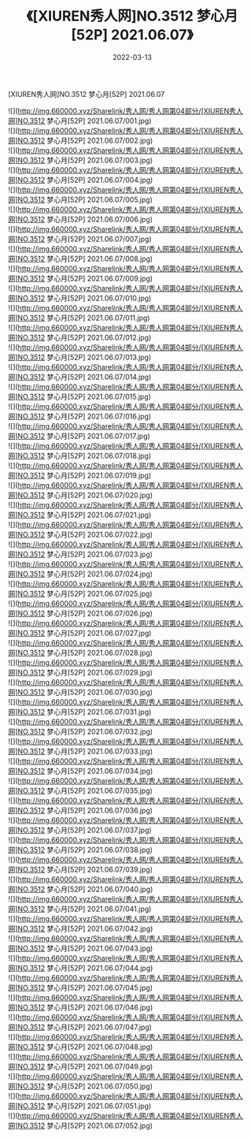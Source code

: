 ﻿---
layout: post
title:  《[XIUREN秀人网]NO.3512 梦心月[52P] 2021.06.07》
date:   2022-03-13
img: http://img.660000.xyz/Sharelink/秀人网/秀人网第04部分/[XIUREN秀人网]NO.3512 梦心月[52P] 2021.06.07/000.jpg
categories: [美女, 清纯, 唯美]
---

[XIUREN秀人网]NO.3512 梦心月[52P] 2021.06.07

 ![](http://img.660000.xyz/Sharelink/秀人网/秀人网第04部分/[XIUREN秀人网]NO.3512 梦心月[52P] 2021.06.07/001.jpg) <br>![](http://img.660000.xyz/Sharelink/秀人网/秀人网第04部分/[XIUREN秀人网]NO.3512 梦心月[52P] 2021.06.07/002.jpg) <br>![](http://img.660000.xyz/Sharelink/秀人网/秀人网第04部分/[XIUREN秀人网]NO.3512 梦心月[52P] 2021.06.07/003.jpg) <br>![](http://img.660000.xyz/Sharelink/秀人网/秀人网第04部分/[XIUREN秀人网]NO.3512 梦心月[52P] 2021.06.07/004.jpg) <br>![](http://img.660000.xyz/Sharelink/秀人网/秀人网第04部分/[XIUREN秀人网]NO.3512 梦心月[52P] 2021.06.07/005.jpg) <br>![](http://img.660000.xyz/Sharelink/秀人网/秀人网第04部分/[XIUREN秀人网]NO.3512 梦心月[52P] 2021.06.07/006.jpg) <br>![](http://img.660000.xyz/Sharelink/秀人网/秀人网第04部分/[XIUREN秀人网]NO.3512 梦心月[52P] 2021.06.07/007.jpg) <br>![](http://img.660000.xyz/Sharelink/秀人网/秀人网第04部分/[XIUREN秀人网]NO.3512 梦心月[52P] 2021.06.07/008.jpg) <br>![](http://img.660000.xyz/Sharelink/秀人网/秀人网第04部分/[XIUREN秀人网]NO.3512 梦心月[52P] 2021.06.07/009.jpg) <br>![](http://img.660000.xyz/Sharelink/秀人网/秀人网第04部分/[XIUREN秀人网]NO.3512 梦心月[52P] 2021.06.07/010.jpg) <br>![](http://img.660000.xyz/Sharelink/秀人网/秀人网第04部分/[XIUREN秀人网]NO.3512 梦心月[52P] 2021.06.07/011.jpg) <br>![](http://img.660000.xyz/Sharelink/秀人网/秀人网第04部分/[XIUREN秀人网]NO.3512 梦心月[52P] 2021.06.07/012.jpg) <br>![](http://img.660000.xyz/Sharelink/秀人网/秀人网第04部分/[XIUREN秀人网]NO.3512 梦心月[52P] 2021.06.07/013.jpg) <br>![](http://img.660000.xyz/Sharelink/秀人网/秀人网第04部分/[XIUREN秀人网]NO.3512 梦心月[52P] 2021.06.07/014.jpg) <br>![](http://img.660000.xyz/Sharelink/秀人网/秀人网第04部分/[XIUREN秀人网]NO.3512 梦心月[52P] 2021.06.07/015.jpg) <br>![](http://img.660000.xyz/Sharelink/秀人网/秀人网第04部分/[XIUREN秀人网]NO.3512 梦心月[52P] 2021.06.07/016.jpg) <br>![](http://img.660000.xyz/Sharelink/秀人网/秀人网第04部分/[XIUREN秀人网]NO.3512 梦心月[52P] 2021.06.07/017.jpg) <br>![](http://img.660000.xyz/Sharelink/秀人网/秀人网第04部分/[XIUREN秀人网]NO.3512 梦心月[52P] 2021.06.07/018.jpg) <br>![](http://img.660000.xyz/Sharelink/秀人网/秀人网第04部分/[XIUREN秀人网]NO.3512 梦心月[52P] 2021.06.07/019.jpg) <br>![](http://img.660000.xyz/Sharelink/秀人网/秀人网第04部分/[XIUREN秀人网]NO.3512 梦心月[52P] 2021.06.07/020.jpg) <br>![](http://img.660000.xyz/Sharelink/秀人网/秀人网第04部分/[XIUREN秀人网]NO.3512 梦心月[52P] 2021.06.07/021.jpg) <br>![](http://img.660000.xyz/Sharelink/秀人网/秀人网第04部分/[XIUREN秀人网]NO.3512 梦心月[52P] 2021.06.07/022.jpg) <br>![](http://img.660000.xyz/Sharelink/秀人网/秀人网第04部分/[XIUREN秀人网]NO.3512 梦心月[52P] 2021.06.07/023.jpg) <br>![](http://img.660000.xyz/Sharelink/秀人网/秀人网第04部分/[XIUREN秀人网]NO.3512 梦心月[52P] 2021.06.07/024.jpg) <br>![](http://img.660000.xyz/Sharelink/秀人网/秀人网第04部分/[XIUREN秀人网]NO.3512 梦心月[52P] 2021.06.07/025.jpg) <br>![](http://img.660000.xyz/Sharelink/秀人网/秀人网第04部分/[XIUREN秀人网]NO.3512 梦心月[52P] 2021.06.07/026.jpg) <br>![](http://img.660000.xyz/Sharelink/秀人网/秀人网第04部分/[XIUREN秀人网]NO.3512 梦心月[52P] 2021.06.07/027.jpg) <br>![](http://img.660000.xyz/Sharelink/秀人网/秀人网第04部分/[XIUREN秀人网]NO.3512 梦心月[52P] 2021.06.07/028.jpg) <br>![](http://img.660000.xyz/Sharelink/秀人网/秀人网第04部分/[XIUREN秀人网]NO.3512 梦心月[52P] 2021.06.07/029.jpg) <br>![](http://img.660000.xyz/Sharelink/秀人网/秀人网第04部分/[XIUREN秀人网]NO.3512 梦心月[52P] 2021.06.07/030.jpg) <br>![](http://img.660000.xyz/Sharelink/秀人网/秀人网第04部分/[XIUREN秀人网]NO.3512 梦心月[52P] 2021.06.07/031.jpg) <br>![](http://img.660000.xyz/Sharelink/秀人网/秀人网第04部分/[XIUREN秀人网]NO.3512 梦心月[52P] 2021.06.07/032.jpg) <br>![](http://img.660000.xyz/Sharelink/秀人网/秀人网第04部分/[XIUREN秀人网]NO.3512 梦心月[52P] 2021.06.07/033.jpg) <br>![](http://img.660000.xyz/Sharelink/秀人网/秀人网第04部分/[XIUREN秀人网]NO.3512 梦心月[52P] 2021.06.07/034.jpg) <br>![](http://img.660000.xyz/Sharelink/秀人网/秀人网第04部分/[XIUREN秀人网]NO.3512 梦心月[52P] 2021.06.07/035.jpg) <br>![](http://img.660000.xyz/Sharelink/秀人网/秀人网第04部分/[XIUREN秀人网]NO.3512 梦心月[52P] 2021.06.07/036.jpg) <br>![](http://img.660000.xyz/Sharelink/秀人网/秀人网第04部分/[XIUREN秀人网]NO.3512 梦心月[52P] 2021.06.07/037.jpg) <br>![](http://img.660000.xyz/Sharelink/秀人网/秀人网第04部分/[XIUREN秀人网]NO.3512 梦心月[52P] 2021.06.07/038.jpg) <br>![](http://img.660000.xyz/Sharelink/秀人网/秀人网第04部分/[XIUREN秀人网]NO.3512 梦心月[52P] 2021.06.07/039.jpg) <br>![](http://img.660000.xyz/Sharelink/秀人网/秀人网第04部分/[XIUREN秀人网]NO.3512 梦心月[52P] 2021.06.07/040.jpg) <br>![](http://img.660000.xyz/Sharelink/秀人网/秀人网第04部分/[XIUREN秀人网]NO.3512 梦心月[52P] 2021.06.07/041.jpg) <br>![](http://img.660000.xyz/Sharelink/秀人网/秀人网第04部分/[XIUREN秀人网]NO.3512 梦心月[52P] 2021.06.07/042.jpg) <br>![](http://img.660000.xyz/Sharelink/秀人网/秀人网第04部分/[XIUREN秀人网]NO.3512 梦心月[52P] 2021.06.07/043.jpg) <br>![](http://img.660000.xyz/Sharelink/秀人网/秀人网第04部分/[XIUREN秀人网]NO.3512 梦心月[52P] 2021.06.07/044.jpg) <br>![](http://img.660000.xyz/Sharelink/秀人网/秀人网第04部分/[XIUREN秀人网]NO.3512 梦心月[52P] 2021.06.07/045.jpg) <br>![](http://img.660000.xyz/Sharelink/秀人网/秀人网第04部分/[XIUREN秀人网]NO.3512 梦心月[52P] 2021.06.07/046.jpg) <br>![](http://img.660000.xyz/Sharelink/秀人网/秀人网第04部分/[XIUREN秀人网]NO.3512 梦心月[52P] 2021.06.07/047.jpg) <br>![](http://img.660000.xyz/Sharelink/秀人网/秀人网第04部分/[XIUREN秀人网]NO.3512 梦心月[52P] 2021.06.07/048.jpg) <br>![](http://img.660000.xyz/Sharelink/秀人网/秀人网第04部分/[XIUREN秀人网]NO.3512 梦心月[52P] 2021.06.07/049.jpg) <br>![](http://img.660000.xyz/Sharelink/秀人网/秀人网第04部分/[XIUREN秀人网]NO.3512 梦心月[52P] 2021.06.07/050.jpg) <br>![](http://img.660000.xyz/Sharelink/秀人网/秀人网第04部分/[XIUREN秀人网]NO.3512 梦心月[52P] 2021.06.07/051.jpg) <br>![](http://img.660000.xyz/Sharelink/秀人网/秀人网第04部分/[XIUREN秀人网]NO.3512 梦心月[52P] 2021.06.07/052.jpg) <br>
